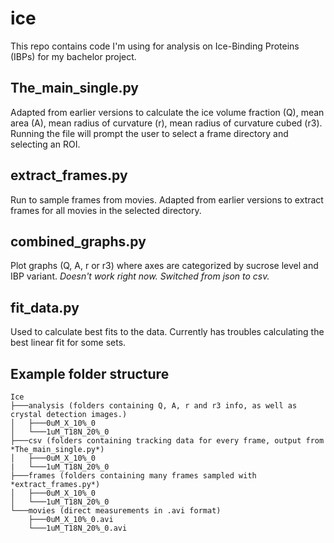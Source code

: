 # ice
This repo contains code I'm using for analysis on Ice-Binding Proteins (IBPs) for my bachelor project.

## The_main_single.py
Adapted from earlier versions to calculate the ice volume fraction (Q), mean area (A), mean radius of curvature (r), mean radius of curvature cubed (r3). Running the file will prompt the user to select a frame directory and selecting an ROI.

## extract_frames.py
Run to sample frames from movies. Adapted from earlier versions to extract frames for all movies in the selected directory.

## combined_graphs.py
Plot graphs (Q, A, r or r3) where axes are categorized by sucrose level and IBP variant. *Doesn't work right now. Switched from json to csv.*

## fit_data.py
Used to calculate best fits to the data. Currently has troubles calculating the best linear fit for some sets.

## Example folder structure
```
Ice
├───analysis (folders containing Q, A, r and r3 info, as well as crystal detection images.)
│   ├───0uM_X_10%_0
│   └───1uM_T18N_20%_0
├───csv (folders containing tracking data for every frame, output from *The_main_single.py*)
│   ├───0uM_X_10%_0
|   └───1uM_T18N_20%_0
├───frames (folders containing many frames sampled with *extract_frames.py*)
│   ├───0uM_X_10%_0
│   └───1uM_T18N_20%_0
└───movies (direct measurements in .avi format)
    ├───0uM_X_10%_0.avi
    └───1uM_T18N_20%_0.avi
```